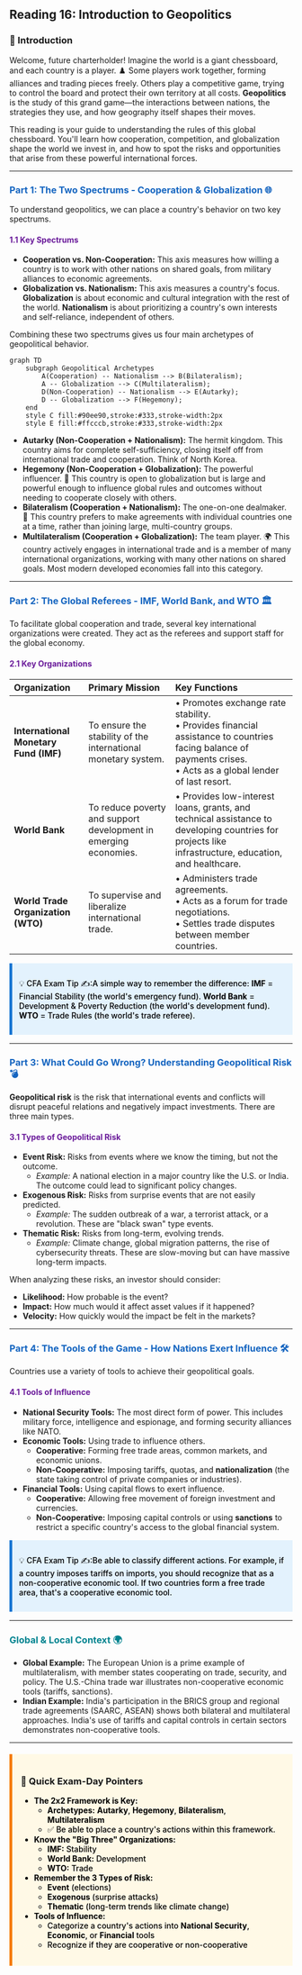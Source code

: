 ## Reading 16: Introduction to Geopolitics

### 🎯 Introduction

Welcome, future charterholder! Imagine the world is a giant chessboard, and each country is a player. ♟️ Some players work together, forming alliances and trading pieces freely. Others play a competitive game, trying to control the board and protect their own territory at all costs. **Geopolitics** is the study of this grand game—the interactions between nations, the strategies they use, and how geography itself shapes their moves.

This reading is your guide to understanding the rules of this global chessboard. You'll learn how cooperation, competition, and globalization shape the world we invest in, and how to spot the risks and opportunities that arise from these powerful international forces.

-----

### <span style="color: #1565C0;">Part 1: The Two Spectrums - Cooperation & Globalization 🌐</span>

To understand geopolitics, we can place a country's behavior on two key spectrums.

#### <span style="color: #6A1B9A;">1.1 Key Spectrums</span>

* **Cooperation vs. Non-Cooperation:** This axis measures how willing a country is to work with other nations on shared goals, from military alliances to economic agreements.
* **Globalization vs. Nationalism:** This axis measures a country's focus. **Globalization** is about economic and cultural integration with the rest of the world. **Nationalism** is about prioritizing a country's own interests and self-reliance, independent of others.

Combining these two spectrums gives us four main archetypes of geopolitical behavior.

```mermaid
graph TD
    subgraph Geopolitical Archetypes
        A(Cooperation) -- Nationalism --> B(Bilateralism);
        A -- Globalization --> C(Multilateralism);
        D(Non-Cooperation) -- Nationalism --> E(Autarky);
        D -- Globalization --> F(Hegemony);
    end
    style C fill:#90ee90,stroke:#333,stroke-width:2px
    style E fill:#ffcccb,stroke:#333,stroke-width:2px
```

* **Autarky (Non-Cooperation + Nationalism):** The hermit kingdom. This country aims for complete self-sufficiency, closing itself off from international trade and cooperation. Think of North Korea.
* **Hegemony (Non-Cooperation + Globalization):** The powerful influencer. 💪 This country is open to globalization but is large and powerful enough to influence global rules and outcomes without needing to cooperate closely with others.
* **Bilateralism (Cooperation + Nationalism):** The one-on-one dealmaker. 🤝 This country prefers to make agreements with individual countries one at a time, rather than joining large, multi-country groups.
* **Multilateralism (Cooperation + Globalization):** The team player. 🌍 This country actively engages in international trade and is a member of many international organizations, working with many other nations on shared goals. Most modern developed economies fall into this category.

-----

### <span style="color: #1565C0;">Part 2: The Global Referees - IMF, World Bank, and WTO 🏛️</span>

To facilitate global cooperation and trade, several key international organizations were created. They act as the referees and support staff for the global economy.

#### <span style="color: #6A1B9A;">2.1 Key Organizations</span>

| Organization | Primary Mission | Key Functions |
| :--- | :--- | :--- |
| **International Monetary Fund (IMF)** | To ensure the stability of the international monetary system. | • Promotes exchange rate stability.<br>• Provides financial assistance to countries facing balance of payments crises.<br>• Acts as a global lender of last resort. |
| **World Bank** | To reduce poverty and support development in emerging economies. | • Provides low-interest loans, grants, and technical assistance to developing countries for projects like infrastructure, education, and healthcare. |
| **World Trade Organization (WTO)** | To supervise and liberalize international trade. | • Administers trade agreements.<br>• Acts as a forum for trade negotiations.<br>• Settles trade disputes between member countries. |

<div style="background-color: #E3F2FD; border-left: 5px solid #1976D2; padding: 12px; margin: 15px 0;">
<div style="color: #000000; font-weight: 500;">

💡 CFA Exam Tip ✍️:A simple way to remember the difference: **IMF** = Financial Stability (the world's emergency fund). **World Bank** = Development & Poverty Reduction (the world's development fund). **WTO** = Trade Rules (the world's trade referee).

</div>
</div>

-----

### <span style="color: #1565C0;">Part 3: What Could Go Wrong? Understanding Geopolitical Risk 💣</span>

**Geopolitical risk** is the risk that international events and conflicts will disrupt peaceful relations and negatively impact investments. There are three main types.

#### <span style="color: #6A1B9A;">3.1 Types of Geopolitical Risk</span>

* **Event Risk:** Risks from events where we know the timing, but not the outcome.
  * *Example:* A national election in a major country like the U.S. or India. The outcome could lead to significant policy changes.
* **Exogenous Risk:** Risks from surprise events that are not easily predicted.
  * *Example:* The sudden outbreak of a war, a terrorist attack, or a revolution. These are "black swan" type events.
* **Thematic Risk:** Risks from long-term, evolving trends.
  * *Example:* Climate change, global migration patterns, the rise of cybersecurity threats. These are slow-moving but can have massive long-term impacts.

When analyzing these risks, an investor should consider:

* **Likelihood:** How probable is the event?
* **Impact:** How much would it affect asset values if it happened?
* **Velocity:** How quickly would the impact be felt in the markets?

-----

### <span style="color: #1565C0;">Part 4: The Tools of the Game - How Nations Exert Influence 🛠️</span>

Countries use a variety of tools to achieve their geopolitical goals.

#### <span style="color: #6A1B9A;">4.1 Tools of Influence</span>

* **National Security Tools:** The most direct form of power. This includes military force, intelligence and espionage, and forming security alliances like NATO.
* **Economic Tools:** Using trade to influence others.
  * **Cooperative:** Forming free trade areas, common markets, and economic unions.
  * **Non-Cooperative:** Imposing tariffs, quotas, and **nationalization** (the state taking control of private companies or industries).
* **Financial Tools:** Using capital flows to exert influence.
  * **Cooperative:** Allowing free movement of foreign investment and currencies.
  * **Non-Cooperative:** Imposing capital controls or using **sanctions** to restrict a specific country's access to the global financial system.

<div style="background-color: #E3F2FD; border-left: 5px solid #1976D2; padding: 12px; margin: 15px 0;">
<div style="color: #000000; font-weight: 500;">

💡 CFA Exam Tip ✍️:Be able to classify different actions. For example, if a country imposes tariffs on imports, you should recognize that as a non-cooperative economic tool. If two countries form a free trade area, that's a cooperative economic tool.

</div>
</div>

-----

### <span style="color: #00838F;">Global & Local Context 🌍</span>

* **Global Example:** The European Union is a prime example of multilateralism, with member states cooperating on trade, security, and policy. The U.S.-China trade war illustrates non-cooperative economic tools (tariffs, sanctions).
* **Indian Example:** India's participation in the BRICS group and regional trade agreements (SAARC, ASEAN) shows both bilateral and multilateral approaches. India's use of tariffs and capital controls in certain sectors demonstrates non-cooperative tools.

-----

<div style="background-color: #FFF9E6; border-left: 5px solid #F57C00; padding: 15px; margin: 20px 0;">

### 🎯 Quick Exam-Day Pointers

<div style="color: #000000; font-weight: 500;">

* **The 2x2 Framework is Key:**  
  * **Archetypes:** **Autarky**, **Hegemony**, **Bilateralism**, **Multilateralism**  
  * ✅ Be able to place a country's actions within this framework.
* **Know the "Big Three" Organizations:**  
  * **IMF:** Stability  
  * **World Bank:** Development  
  * **WTO:** Trade
* **Remember the 3 Types of Risk:**  
  * **Event** (elections)  
  * **Exogenous** (surprise attacks)  
  * **Thematic** (long-term trends like climate change)
* **Tools of Influence:**  
  * Categorize a country's actions into **National Security**, **Economic**, or **Financial** tools  
  * Recognize if they are cooperative or non-cooperative

</div>
</div>